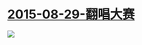  # [2015-08-29-翻唱大赛](https://www.bilibili.com/blackboard/old-Remake_contest.html )
![](https://bilicoverimg.github.io/2015/2015-08-29-翻唱大赛.jpg )